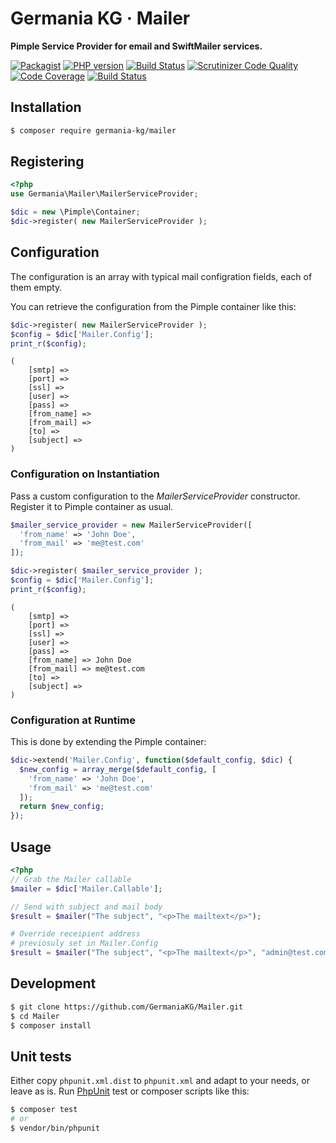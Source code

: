 # Germania KG · Mailer

**Pimple Service Provider for email and SwiftMailer services.**

[![Packagist](https://img.shields.io/packagist/v/germania-kg/mailer.svg?style=flat)](https://packagist.org/packages/germania-kg/mailer)
[![PHP version](https://img.shields.io/packagist/php-v/germania-kg/mailer.svg)](https://packagist.org/packages/germania-kg/mailer)
[![Build Status](https://img.shields.io/travis/GermaniaKG/Mailer.svg?label=Travis%20CI)](https://travis-ci.org/GermaniaKG/Mailer)
[![Scrutinizer Code Quality](https://scrutinizer-ci.com/g/GermaniaKG/Mailer/badges/quality-score.png?b=master)](https://scrutinizer-ci.com/g/GermaniaKG/Mailer/?branch=master)
[![Code Coverage](https://scrutinizer-ci.com/g/GermaniaKG/Mailer/badges/coverage.png?b=master)](https://scrutinizer-ci.com/g/GermaniaKG/Mailer/?branch=master)
[![Build Status](https://scrutinizer-ci.com/g/GermaniaKG/Mailer/badges/build.png?b=master)](https://scrutinizer-ci.com/g/GermaniaKG/Mailer/build-status/master)


## Installation

```bash
$ composer require germania-kg/mailer
```



## Registering


```php
<?php
use Germania\Mailer\MailerServiceProvider;

$dic = new \Pimple\Container;
$dic->register( new MailerServiceProvider );
```

## Configuration

The configuration is an array with typical mail configration fields, each of them empty.

You can retrieve the configuration from the Pimple container like this:

```php
$dic->register( new MailerServiceProvider );
$config = $dic['Mailer.Config'];
print_r($config);
```

```text
(
    [smtp] =>
    [port] =>
    [ssl] =>
    [user] => 
    [pass] =>
    [from_name] =>
    [from_mail] =>
    [to] =>
    [subject] =>
)
```

### Configuration on Instantiation

Pass a custom configuration to the *MailerServiceProvider* constructor. Register it to Pimple container as usual.

```php
$mailer_service_provider = new MailerServiceProvider([
  'from_name' => 'John Doe',
  'from_mail' => 'me@test.com'
]);

$dic->register( $mailer_service_provider );
$config = $dic['Mailer.Config'];
print_r($config);
```

```text
(
    [smtp] =>
    [port] =>
    [ssl] => 
    [user] => 
    [pass] =>
    [from_name] => John Doe
    [from_mail] => me@test.com
    [to] =>
    [subject] =>
)
```

### Configuration at Runtime

This is done by extending the Pimple container:

```php
$dic->extend('Mailer.Config', function($default_config, $dic) {
  $new_config = array_merge($default_config, [
    'from_name' => 'John Doe',
    'from_mail' => 'me@test.com'
  ]);
  return $new_config;
});
```





## Usage

```php
<?php
// Grab the Mailer callable
$mailer = $dic['Mailer.Callable'];

// Send with subject and mail body
$result = $mailer("The subject", "<p>The mailtext</p>");

# Override receipient address
# previosuly set in Mailer.Config
$result = $mailer("The subject", "<p>The mailtext</p>", "admin@test.com");
```



## Development

```bash
$ git clone https://github.com/GermaniaKG/Mailer.git
$ cd Mailer
$ composer install
```



## Unit tests

Either copy `phpunit.xml.dist` to `phpunit.xml` and adapt to your needs, or leave as is. Run [PhpUnit](https://phpunit.de/) test or composer scripts like this:

```bash
$ composer test
# or
$ vendor/bin/phpunit
```
